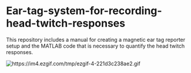 # Ear-tag-system-for-recording-head-twitch-responses
This repository includes a manual for creating a magnetic ear tag reporter setup and the MATLAB code that is necessary to quantify the head twitch responses.

<img alt="https://im4.ezgif.com/tmp/ezgif-4-221d3c238ae2.gif">
